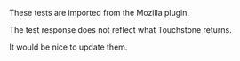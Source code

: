 These tests are imported from the Mozilla plugin.

The test response does not reflect what Touchstone returns.

It would be nice to update them.